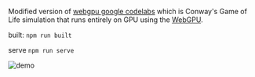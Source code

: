 Modified version of [webgpu google codelabs](https://codelabs.developers.google.com/your-first-webgpu-app) which is Conway's Game of Life simulation that runs entirely on GPU using the [WebGPU](https://www.w3.org/TR/webgpu/).

built: `npm run built`

serve `npm run serve`

![demo](https://media3.giphy.com/media/v1.Y2lkPTc5MGI3NjExZzNpY29kdnk5MmExZjh3MXR1b3puZjIwempyOWs4eDUzaGtlZXZvMyZlcD12MV9pbnRlcm5hbF9naWZfYnlfaWQmY3Q9Zw/XVS9kuRkMYCqmLCPdr/giphy.gif)
